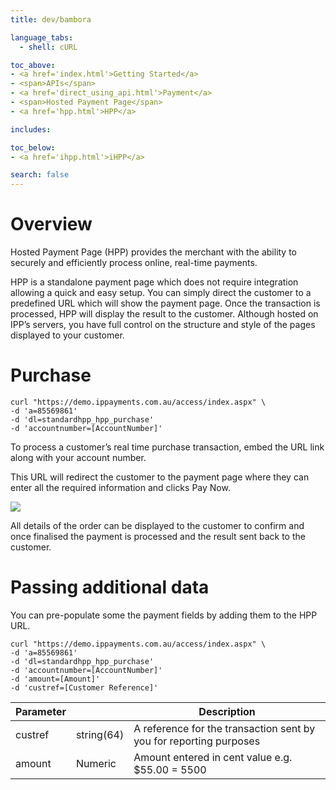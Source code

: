 ```yaml
---
title: dev/bambora

language_tabs:
  - shell: cURL

toc_above:
- <a href='index.html'>Getting Started</a>
- <span>APIs</span>
- <a href='direct_using_api.html'>Payment</a>
- <span>Hosted Payment Page</span>
- <a href='hpp.html'>HPP</a>

includes:

toc_below:
- <a href='ihpp.html'>iHPP</a>

search: false
---
```


<script src='js/vendor/clipboard.min.js'></script>
<script src='js/copy.js'></script>

# Overview

Hosted Payment Page (HPP) provides the merchant with the ability to securely and efficiently process online, real-time payments.

HPP is a standalone payment page which does not require integration allowing a quick and easy setup. You can simply direct the customer to a predefined URL which will show the payment page. Once the transaction is processed, HPP will display the result to the customer. Although hosted on IPP’s servers, you have full control on the structure and style of the pages displayed to your customer.

# Purchase

```shell
curl "https://demo.ippayments.com.au/access/index.aspx" \
-d 'a=85569861'
-d 'dl=standardhpp_hpp_purchase'
-d 'accountnumber=[AccountNumber]'
```

To process a customer’s real time purchase transaction, embed the URL link along with your account number.

This URL will redirect the customer to the payment page where they can enter all the required information and clicks Pay Now.

<img src="/images/postman/Hpp_PaymentPage.png"/>

All details of the order can be displayed to the customer to confirm and once finalised the payment is processed and the result sent back to the customer.

# Passing additional data

You can pre-populate some the payment fields by adding them to the HPP URL.

```shell
curl "https://demo.ippayments.com.au/access/index.aspx" \
-d 'a=85569861'
-d 'dl=standardhpp_hpp_purchase'
-d 'accountnumber=[AccountNumber]'
-d 'amount=[Amount]'
-d 'custref=[Customer Reference]'
```

Parameter |         | Description
--------- | ------- | -----------
custref | string(64)	| A reference for the transaction sent by you for reporting purposes
amount | Numeric | Amount entered in cent value e.g. $55.00 = 5500
